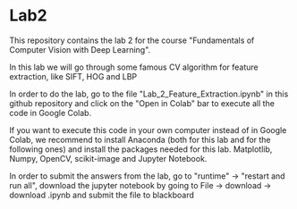 # Lab2
This repository contains the lab 2 for the course "Fundamentals of Computer Vision with Deep Learning".

In this lab we will go through some famous CV algorithm for feature extraction, like SIFT, HOG and LBP

In order to do the lab, go to the file "Lab_2_Feature_Extraction.ipynb" in this github repository and click on the "Open in Colab" bar to execute all the code in Google Colab.

If you want to execute this code in your own computer instead of in Google Colab, we recommend to install Anaconda (both for this lab and for the following ones) and install the packages needed for this lab. Matplotlib, Numpy, OpenCV, scikit-image and Jupyter Notebook.

In order to submit the answers from the lab, go to "runtime" -> "restart and run all", download the jupyter notebook by going to File -> download -> download .ipynb and submit the file to blackboard
